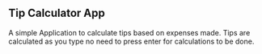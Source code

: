 ## Tip Calculator App

A simple Application to calculate tips based on expenses made.
Tips are calculated as you type no need to press enter for calculations to be done.

